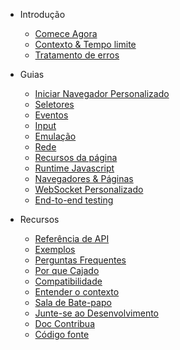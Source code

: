 <!-- markdownlint-disable MD041 -->

- Introdução

  - [Comece Agora](get-started/README.md)
  - [Contexto & Tempo limite](context-and-timeout.md)
  - [Tratamento de erros](error-handling.md)

- Guias

  - [Iniciar Navegador Personalizado](custom-launch.md)
  - [Seletores](selectors/README.md)
  - [Eventos](events/README.md)
  - [Input](input.md)
  - [Emulação](emulation.md)
  - [Rede](network/README.md)
  - [Recursos da página](page-resources/README.md)
  - [Runtime Javascript](javascript-runtime.md)
  - [Navegadores & Páginas](browsers-pages.md)
  - [WebSocket Personalizado](custom-websocket.md)
  - [End-to-end testing](end-to-end-testing.md)

- Recursos

  - [Referência de API](api-reference.md)
  - [Exemplos](examples.md)
  - [Perguntas Frequentes](faq/README.md)
  - [Por que Cajado](why-rod.md)
  - [Compatibilidade](compatibility.md)
  - [Entender o contexto](understand-context.md)
  - [Sala de Bate-papo](chat-room.md)
  - [Junte-se ao Desenvolvimento](join-development.md)
  - [Doc Contribua](contribute-doc.md)
  - [Código fonte](source-code.md)
